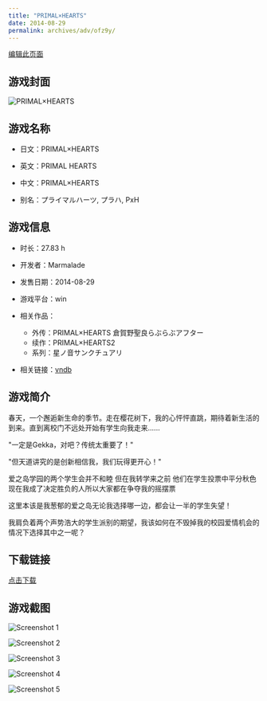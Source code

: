 ```yaml
---
title: "PRIMAL×HEARTS"
date: 2014-08-29
permalink: archives/adv/ofz9y/
---
```

[编辑此页面](https://github.com/ACG-3/ADV3-source/blob/main/source/_posts/PRIMAL%C3%97HEARTS.md)

## 游戏封面

![PRIMAL×HEARTS](https://pan.timero.xyz/d/onedrive/img_lib_001/PRIMAL%C3%97HEARTS_cover.avif)


## 游戏名称

- 日文：PRIMAL×HEARTS
- 英文：PRIMAL HEARTS
- 中文：PRIMAL×HEARTS

- 别名：プライマルハーツ, プラハ, PxH


## 游戏信息

- 时长：27.83 h
- 开发者：Marmalade
- 发售日期：2014-08-29
- 游戏平台：win
- 相关作品：
   - 外传：PRIMAL×HEARTS 倉賀野聖良らぶらぶアフター
   - 续作：PRIMAL×HEARTS2
   - 系列：星ノ音サンクチュアリ

- 相关链接：[vndb](https://vndb.org/v14887)


## 游戏简介

春天，一个邂逅新生命的季节。走在樱花树下，我的心怦怦直跳，期待着新生活的到来。直到离校门不远处开始有学生向我走来......

"一定是Gekka，对吧？传统太重要了！"

"但天道讲究的是创新相信我，我们玩得更开心！"

爱之岛学园的两个学生会并不和睦 但在我转学来之前 他们在学生投票中平分秋色现在我成了决定胜负的人所以大家都在争夺我的摇摆票

这里本该是我葱郁的爱之岛无论我选择哪一边，都会让一半的学生失望！

我肩负着两个声势浩大的学生派别的期望，我该如何在不毁掉我的校园爱情机会的情况下选择其中之一呢？




## 下载链接

[点击下载](https://pan.timero.xyz/onedrive/adv_lib_001/PRIMAL%C3%97HEARTS)


## 游戏截图


![Screenshot 1](https://pan.timero.xyz/d/onedrive/img_lib_001/PRIMAL%C3%97HEARTS_Screenshot_1.avif)

![Screenshot 2](https://pan.timero.xyz/d/onedrive/img_lib_001/PRIMAL%C3%97HEARTS_Screenshot_2.avif)

![Screenshot 3](https://pan.timero.xyz/d/onedrive/img_lib_001/PRIMAL%C3%97HEARTS_Screenshot_3.avif)

![Screenshot 4](https://pan.timero.xyz/d/onedrive/img_lib_001/PRIMAL%C3%97HEARTS_Screenshot_4.avif)

![Screenshot 5](https://pan.timero.xyz/d/onedrive/img_lib_001/PRIMAL%C3%97HEARTS_Screenshot_5.avif)

